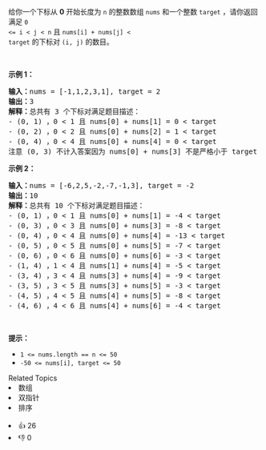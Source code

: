 给你一个下标从 <strong>0</strong>&nbsp;开始长度为 <code>n</code>&nbsp;的整数数组&nbsp;<code>nums</code>&nbsp;和一个整数&nbsp;<code>target</code>&nbsp;，请你返回满足&nbsp;<code>0 &lt;= i &lt; j &lt; n</code> 且 <code>nums[i] + nums[j] &lt; target</code>&nbsp;的下标对&nbsp;<code>(i, j)</code>&nbsp;的数目。

<p>&nbsp;</p>

<p><strong class="example">示例 1：</strong></p>

<pre>
<b>输入：</b>nums = [-1,1,2,3,1], target = 2
<b>输出：</b>3
<b>解释：</b>总共有 3 个下标对满足题目描述：
- (0, 1) ，0 &lt; 1 且 nums[0] + nums[1] = 0 &lt; target
- (0, 2) ，0 &lt; 2 且 nums[0] + nums[2] = 1 &lt; target 
- (0, 4) ，0 &lt; 4 且 nums[0] + nums[4] = 0 &lt; target
注意 (0, 3) 不计入答案因为 nums[0] + nums[3] 不是严格小于 target 。
</pre>

<p><strong class="example">示例 2：</strong></p>

<pre>
<b>输入：</b>nums = [-6,2,5,-2,-7,-1,3], target = -2
<b>输出：</b>10
<b>解释：</b>总共有 10 个下标对满足题目描述：
- (0, 1) ，0 &lt; 1 且 nums[0] + nums[1] = -4 &lt; target
- (0, 3) ，0 &lt; 3 且 nums[0] + nums[3] = -8 &lt; target
- (0, 4) ，0 &lt; 4 且 nums[0] + nums[4] = -13 &lt; target
- (0, 5) ，0 &lt; 5 且 nums[0] + nums[5] = -7 &lt; target
- (0, 6) ，0 &lt; 6 且 nums[0] + nums[6] = -3 &lt; target
- (1, 4) ，1 &lt; 4 且 nums[1] + nums[4] = -5 &lt; target
- (3, 4) ，3 &lt; 4 且 nums[3] + nums[4] = -9 &lt; target
- (3, 5) ，3 &lt; 5 且 nums[3] + nums[5] = -3 &lt; target
- (4, 5) ，4 &lt; 5 且 nums[4] + nums[5] = -8 &lt; target
- (4, 6) ，4 &lt; 6 且 nums[4] + nums[6] = -4 &lt; target
</pre>

<p>&nbsp;</p>

<p><strong>提示：</strong></p>

<ul> 
 <li><code>1 &lt;= nums.length == n &lt;= 50</code></li> 
 <li><code>-50 &lt;= nums[i], target &lt;= 50</code></li> 
</ul>

<div><div>Related Topics</div><div><li>数组</li><li>双指针</li><li>排序</li></div></div><br><div><li>👍 26</li><li>👎 0</li></div>